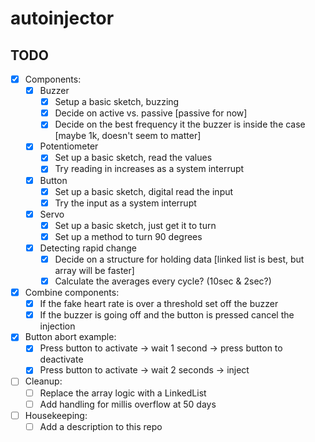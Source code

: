 # autoinjector

## TODO

- [x] Components:
	- [x] Buzzer
		- [x] Setup a basic sketch, buzzing
		- [x] Decide on active vs. passive [passive for now]
		- [x] Decide on the best frequency it the buzzer is inside the case [maybe 1k, doesn't seem to matter]
	- [x] Potentiometer
		- [x] Set up a basic sketch, read the values
		- [x] Try reading in increases as a system interrupt
	- [x] Button
		- [x] Set up a basic sketch, digital read the input
		- [x] Try the input as a system interrupt
	- [x] Servo
		- [x] Set up a basic sketch, just get it to turn
		- [x] Set up a method to turn 90 degrees
	- [x] Detecting rapid change
		- [x] Decide on a structure for holding data [linked list is best, but array will be faster]
		- [x] Calculate the averages every cycle? (10sec & 2sec?)
- [x] Combine components:
	- [x] If the fake heart rate is over a threshold set off the buzzer
	- [x] If the buzzer is going off and the button is pressed cancel the injection
- [x] Button abort example:
	- [x] Press button to activate -> wait 1 second -> press button to deactivate
	- [x] Press button to activate -> wait 2 seconds -> inject
- [ ] Cleanup:
	- [ ] Replace the array logic with a LinkedList
	- [ ] Add handling for millis overflow at 50 days
- [ ] Housekeeping:
	- [ ] Add a description to this repo